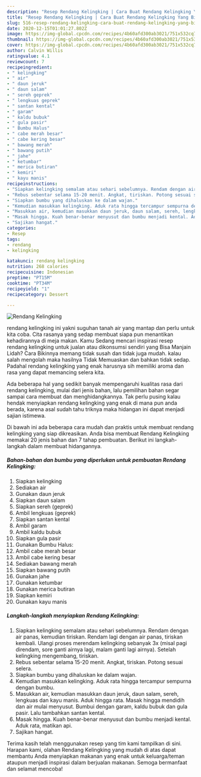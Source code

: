 ```yaml
---
description: "Resep Rendang Kelingking | Cara Buat Rendang Kelingking Yang Bikin Ngiler"
title: "Resep Rendang Kelingking | Cara Buat Rendang Kelingking Yang Bikin Ngiler"
slug: 516-resep-rendang-kelingking-cara-buat-rendang-kelingking-yang-bikin-ngiler
date: 2020-12-15T01:01:27.802Z
image: https://img-global.cpcdn.com/recipes/4b60afd300ab3021/751x532cq70/rendang-kelingking-foto-resep-utama.jpg
thumbnail: https://img-global.cpcdn.com/recipes/4b60afd300ab3021/751x532cq70/rendang-kelingking-foto-resep-utama.jpg
cover: https://img-global.cpcdn.com/recipes/4b60afd300ab3021/751x532cq70/rendang-kelingking-foto-resep-utama.jpg
author: Calvin Willis
ratingvalue: 4.1
reviewcount: 7
recipeingredient:
- " kelingking"
- " air"
- " daun jeruk"
- " daun salam"
- " sereh geprek"
- " lengkuas geprek"
- " santan kental"
- " garam"
- " kaldu bubuk"
- " gula pasir"
- " Bumbu Halus"
- " cabe merah besar"
- " cabe kering besar"
- " bawang merah"
- " bawang putih"
- " jahe"
- " ketumbar"
- " merica butiran"
- " kemiri"
- " kayu manis"
recipeinstructions:
- "Siapkan kelingking semalam atau sehari sebelumnya. Rendam dengan air panas, kemudian tiriskan. Rendam lagi dengan air panas, tiriskan kembali. Ulangi proses merendam kelingking sebanyak 3x (misal pagi direndam, sore ganti airnya lagi, malam ganti lagi airnya). Setelah kelingking mengembang, tiriskan."
- "Rebus sebentar selama 15-20 menit. Angkat, tiriskan. Potong sesuai selera."
- "Siapkan bumbu yang dihaluskan ke dalam wajan."
- "Kemudian masukkan kelingking. Aduk rata hingga tercampur sempurna dengan bumbu."
- "Masukkan air, kemudian masukkan daun jeruk, daun salam, sereh, lengkuas dan kayu manis. Aduk hingga rata. Masak hingga mendidih dan air mulai menyusut. Bumbui dengan garam, kaldu bubuk dan gula pasir. Lalu tambahkan santan kental."
- "Masak hingga. Kuah benar-benar menyusut dan bumbu menjadi kental. Aduk rata, matikan api."
- "Sajikan hangat."
categories:
- Resep
tags:
- rendang
- kelingking

katakunci: rendang kelingking 
nutrition: 268 calories
recipecuisine: Indonesian
preptime: "PT15M"
cooktime: "PT34M"
recipeyield: "1"
recipecategory: Dessert

---
```



![Rendang Kelingking](https://img-global.cpcdn.com/recipes/4b60afd300ab3021/751x532cq70/rendang-kelingking-foto-resep-utama.jpg)


rendang kelingking ini yakni suguhan tanah air yang mantap dan perlu untuk kita coba. Cita rasanya yang sedap membuat siapa pun menantikan kehadirannya di meja makan.
Kamu Sedang mencari inspirasi resep rendang kelingking untuk jualan atau dikonsumsi sendiri yang Bisa Manjain Lidah? Cara Bikinnya memang tidak susah dan tidak juga mudah. kalau salah mengolah maka hasilnya Tidak Memuaskan dan bahkan tidak sedap. Padahal rendang kelingking yang enak harusnya sih memiliki aroma dan rasa yang dapat memancing selera kita.



Ada beberapa hal yang sedikit banyak mempengaruhi kualitas rasa dari rendang kelingking, mulai dari jenis bahan, lalu pemilihan bahan segar sampai cara membuat dan menghidangkannya. Tak perlu pusing kalau hendak menyiapkan rendang kelingking yang enak di mana pun anda berada, karena asal sudah tahu triknya maka hidangan ini dapat menjadi sajian istimewa.


Di bawah ini ada beberapa cara mudah dan praktis untuk membuat rendang kelingking yang siap dikreasikan. Anda bisa membuat Rendang Kelingking memakai 20 jenis bahan dan 7 tahap pembuatan. Berikut ini langkah-langkah dalam membuat hidangannya.

<!--inarticleads1-->

##### Bahan-bahan dan bumbu yang diperlukan untuk pembuatan Rendang Kelingking:

1. Siapkan  kelingking
1. Sediakan  air
1. Gunakan  daun jeruk
1. Siapkan  daun salam
1. Siapkan  sereh (geprek)
1. Ambil  lengkuas (geprek)
1. Siapkan  santan kental
1. Ambil  garam
1. Ambil  kaldu bubuk
1. Siapkan  gula pasir
1. Gunakan  Bumbu Halus:
1. Ambil  cabe merah besar
1. Ambil  cabe kering besar
1. Sediakan  bawang merah
1. Siapkan  bawang putih
1. Gunakan  jahe
1. Gunakan  ketumbar
1. Gunakan  merica butiran
1. Siapkan  kemiri
1. Gunakan  kayu manis




<!--inarticleads2-->

##### Langkah-langkah menyiapkan Rendang Kelingking:

1. Siapkan kelingking semalam atau sehari sebelumnya. Rendam dengan air panas, kemudian tiriskan. Rendam lagi dengan air panas, tiriskan kembali. Ulangi proses merendam kelingking sebanyak 3x (misal pagi direndam, sore ganti airnya lagi, malam ganti lagi airnya). Setelah kelingking mengembang, tiriskan.
1. Rebus sebentar selama 15-20 menit. Angkat, tiriskan. Potong sesuai selera.
1. Siapkan bumbu yang dihaluskan ke dalam wajan.
1. Kemudian masukkan kelingking. Aduk rata hingga tercampur sempurna dengan bumbu.
1. Masukkan air, kemudian masukkan daun jeruk, daun salam, sereh, lengkuas dan kayu manis. Aduk hingga rata. Masak hingga mendidih dan air mulai menyusut. Bumbui dengan garam, kaldu bubuk dan gula pasir. Lalu tambahkan santan kental.
1. Masak hingga. Kuah benar-benar menyusut dan bumbu menjadi kental. Aduk rata, matikan api.
1. Sajikan hangat.




Terima kasih telah menggunakan resep yang tim kami tampilkan di sini. Harapan kami, olahan Rendang Kelingking yang mudah di atas dapat membantu Anda menyiapkan makanan yang enak untuk keluarga/teman ataupun menjadi inspirasi dalam berjualan makanan. Semoga bermanfaat dan selamat mencoba!
